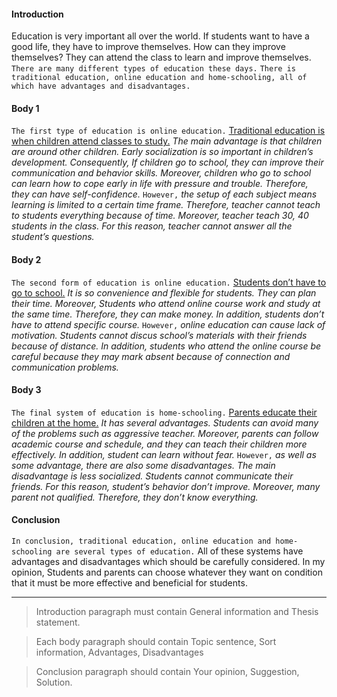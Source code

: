 #### Introduction
Education is very important all over the world. If students want to have a good life, they have to improve themselves. 
How can they improve themselves? They can attend the class to learn and improve themselves. 
`There are many different types of education these days.` `There is traditional education, online education and home-schooling, all of which have advantages and disadvantages.`

#### Body 1 
`The first type of education is online education.` <ins>Traditional education is when children attend classes to study.</ins> 
_The main advantage is that children are around other children. Early socialization is so important in children’s development. 
Consequently, If children go to school, they can improve their communication and behavior skills. 
Moreover, children who go to school can learn how to cope early in life with pressure and trouble. 
Therefore, they can have self-confidence._ `However,` _the setup of each subject means learning is limited to a certain time frame. 
Therefore, teacher cannot teach to students everything because of time. Moreover, teacher teach 30, 40 students in the class. 
For this reason, teacher cannot answer all the student’s questions._ 

#### Body 2
`The second form of education is online education.` <ins>Students don’t have to go to school.</ins> _It is so convenience and flexible for students. 
They can plan their time. Moreover, Students who attend online course work and study at the same time. Therefore, they can make money. 
In addition, students don’t have to attend specific course._ `However,` _online education can cause lack of motivation. 
Students cannot discus school’s materials with their friends because of distance. 
In addition, students who attend the online course be careful because they may mark absent because of connection and communication problems._

#### Body 3
`The final system of education is home-schooling.` <ins>Parents educate their children at the home.</ins> _It has several advantages. 
Students can avoid many of the problems such as aggressive teacher. Moreover, parents can follow academic course and schedule, 
and they can teach their children more effectively. In addition, student can learn without fear._ 
`However,` _as well as some advantage, there are also some disadvantages. The main disadvantage is less socialized. 
Students cannot communicate their friends. For this reason, student’s behavior don’t improve. Moreover, many parent not qualified. 
Therefore, they don’t know everything._

#### Conclusion
`In conclusion, traditional education, online education and home-schooling are several types of education.` 
All of these systems have advantages and disadvantages which should be carefully considered. 
In my opinion, Students and parents can choose whatever they want on condition that it must be more effective and beneficial for students.

---

> Introduction paragraph must contain General information and Thesis statement.

> Each body paragraph should contain Topic sentence, Sort information, Advantages, Disadvantages

> Conclusion paragraph should contain Your opinion, Suggestion, Solution.

